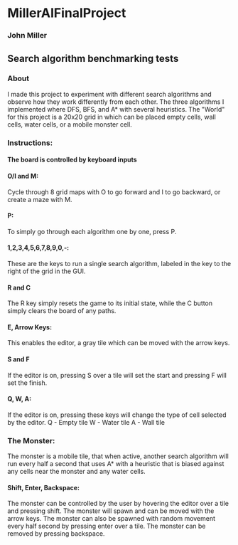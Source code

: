 # MillerAIFinalProject
### John Miller
## Search algorithm benchmarking tests


### About
I made this project to experiment with different search algorithms and observe how they work differently from each other. The three algorithms I implemented where DFS, BFS, and A* with several heuristics. The "World" for this project is a 20x20 grid in which can be placed empty cells, wall cells, water cells, or a mobile monster cell. 

### Instructions:
#### The board is controlled by keyboard inputs

#### O/I and M:
Cycle through 8 grid maps with O to go forward and I to go backward, or create a maze with M.

#### P:
To simply go through each algorithm one by one, press P. 

#### 1,2,3,4,5,6,7,8,9,0,-:
These are the keys to run a single search algorithm, labeled in the key to the right of the grid in the GUI.

#### R and C
The R key simply resets the game to its initial state, while the C button simply clears the board of any paths.

#### E, Arrow Keys:
This enables the editor, a gray tile which can be moved with the arrow keys.

#### S and F
If the editor is on, pressing S over a tile will set the start and pressing F will set the finish.

#### Q, W, A:
If the editor is on, pressing these keys will change the type of cell selected by the editor.
Q - Empty tile
W - Water tile
A - Wall tile

### The Monster:
The monster is a mobile tile, that when active, another search algorithm will run every half a second that uses A* with a heuristic that is biased against any cells near the monster and any water cells.

#### Shift, Enter, Backspace:
The monster can be controlled by the user by hovering the editor over a tile and pressing shift. The monster will spawn and can be moved with the arrow keys. The monster can also be spawned with random movement every half second by pressing enter over a tile. The monster can be removed by pressing backspace.
